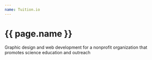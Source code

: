 ```yaml
---
name: Tuition.io
---
```

<h1>{{ page.name }}</h1>
<p>Graphic design and web development for a nonprofit organization that promotes science education and outreach</p>

